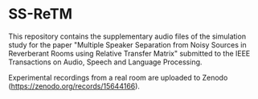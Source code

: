 # SS-ReTM 

This repository contains the supplementary audio files of the simulation study for the paper "Multiple Speaker Separation from Noisy Sources in
Reverberant Rooms using Relative Transfer Matrix" submitted to the IEEE Transactions on Audio, Speech and Language Processing.

Experimental recordings from a real room are uploaded to Zenodo (https://zenodo.org/records/15644166).
